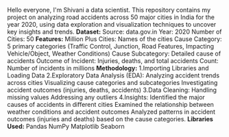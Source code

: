 Hello everyone, I'm Shivani a data scientist. This repository contains my project on analyzing road accidents across 50 major cities in India for the year 2020, using data exploration and visualization techniques to uncover key insights and trends.
**Dataset:**
   Source: data.gov.in 
   Year: 2020
   Number of Cities: 50
**Features:**
  Million Plus Cities: Names of the cities
  Cause Category: 5 primary categories (Traffic Control, Junction, Road Features, Impacting Vehicle/Object, Weather Conditions)
  Cause Subcategory: Detailed cause of accidents
  Outcome of Incident: Injuries, deaths, and total accidents
  Count: Number of incidents in millions
**Methodology:**
  1.Importing Libraries and Loading Data
  2.Exploratory Data Analysis (EDA):
    Analyzing accident trends across cities
    Visualizing cause categories and subcategories
    Investigating accident outcomes (injuries, deaths, accidents)
3.Data Cleaning:
    Handling missing values
    Addressing any outliers
4.Insights:
   Identified the major causes of accidents in different cities
   Examined the relationship between weather conditions and accident outcomes
   Analyzed patterns in accident outcomes (injuries and deaths) based on the cause categories.
**Libraries Used:**
    Pandas
    NumPy
    Matplotlib
    Seaborn
